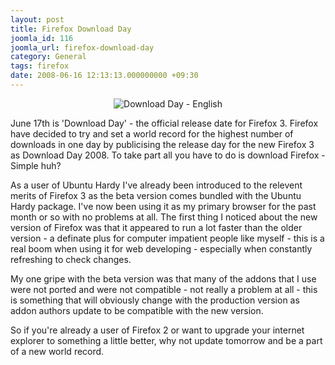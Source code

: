 ```yaml
---
layout: post
title: Firefox Download Day
joomla_id: 116
joomla_url: firefox-download-day
category: General
tags: firefox
date: 2008-06-16 12:13:13.000000000 +09:30
---
```

<div style="text-align: center;"><img src="http://www.spreadfirefox.com/files/images/affiliates_banners/468x60_ddayb_en.png" border="0" alt="Download Day - English" title="Download Day - English"></div>
<p>June 17th is 'Download Day' - the official release date for Firefox 3. Firefox have decided to try and set a world record for the highest number of downloads in one day by publicising the release day for the new Firefox 3 as Download Day 2008. To take part all you have to do is download Firefox - Simple huh?</p>
<p>As a user of Ubuntu Hardy I've already been introduced to the relevent merits of Firefox 3 as the beta version comes bundled with the Ubuntu Hardy package. I've now been using it as my primary browser for the past month or so with no problems at all. The first thing I noticed about the new version of Firefox was that it appeared to run a lot faster than the older version - a definate plus for computer impatient people like myself - this is a real boom when using it for web developing - especially when constantly refreshing to check changes.</p>
<p>My one gripe with the beta version was that many of the addons that I use were not ported and were not compatible - not really a problem at all - this is something that will obviously change with the production version as addon authors update to be compatible with the new version.</p>
<p>So if you're already a user of Firefox 2 or want to upgrade your internet explorer to something a little better, why not update tomorrow and be a part of a new world record.</p>
